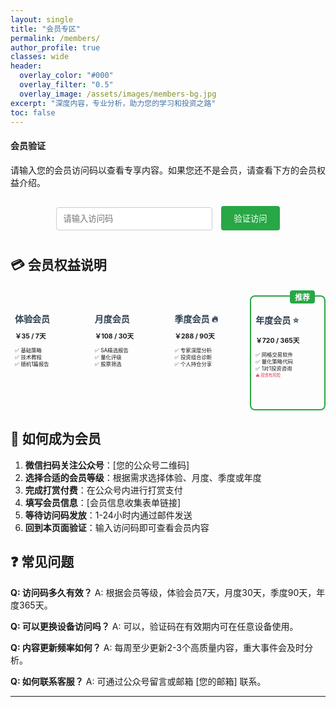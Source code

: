 ```yaml
---
layout: single
title: "会员专区"
permalink: /members/
author_profile: true
classes: wide
header:
  overlay_color: "#000"
  overlay_filter: "0.5"
  overlay_image: /assets/images/members-bg.jpg
excerpt: "深度内容，专业分析，助力您的学习和投资之路"
toc: false
---
```


<div id="member-auth-section">
  <div class="notice--info">
    <h4><i class="fas fa-key"></i> 会员验证</h4>
    <p>请输入您的会员访问码以查看专享内容。如果您还不是会员，请查看下方的会员权益介绍。</p>
    <div class="member-auth-form">
      <input type="text" id="accessCode" placeholder="请输入访问码" maxlength="30" style="padding: 10px; margin: 10px 0; width: 250px; border: 1px solid #ccc; border-radius: 4px;">
      <button onclick="verifyAccess()" style="padding: 10px 20px; background: #28a745; color: white; border: none; border-radius: 4px; cursor: pointer; margin-left: 10px;">验证访问</button>
    </div>
    <div id="auth-message" style="margin-top: 10px; padding: 10px; display: none;"></div>
  </div>
</div>

<div id="member-content" style="display: none;" markdown="1">

## 🎯 会员专享内容

### 📊 Seeking Alpha Premium内容精选

#### 专家投资者分析报告（月度会员+）
- **机构级研究报告**：华尔街分析师深度剖析，涵盖财报解读、估值模型、行业趋势
- **Quant量化评级**：SA独家量化评级系统，'Strong Buy'评级历史表现超越S&P 500
- **顶级股票ETF排名**：基于量化分析的投资机会识别，涵盖成长股、价值股、分红股筛选
- **投资组合健康检查**：专业风险评估和预警系统，帮助优化资产配置

#### 投资者社区智慧（季度会员+）
- **严肃投资者讨论**：高质量投资社区的深度讨论和观点交流
- **实时市场分析**：突发事件对市场影响的即时专业解读
- **投资策略分享**：成功投资者的实战经验和决策思路
- **风险管理案例**：真实投资失误的复盘分析和经验教训

### 🔧 技术实现资源包

#### 自托管完整方案
- **Docker部署脚本**：一键部署各类服务
- **Nginx配置模板**：SSL、反向代理、负载均衡
- **监控告警系统**：Prometheus + Grafana完整配置
- **自动备份方案**：数据安全保障脚本

#### AI工具集成平台
- **API接口整合**：多个AI服务的统一调用
- **成本控制工具**：API使用量监控和预算管理
- **自动化工作流**：基于AI的内容生产流水线

### 🚀 马斯克帝国深度解析

#### 商业数据分析
- **财务模型构建**：Tesla、SpaceX估值分析
- **市场竞争格局**：详细的SWOT分析
- **技术路线图**：未来5年发展预测
- **投资价值评估**：基于DCF模型的量化分析

#### 独家研究资料
- **供应链分析**：Tesla电池技术发展趋势
- **专利数据挖掘**：技术创新方向预判
- **管理层访谈整理**：关键信息提取和解读

### 💎 专享VIP资源（季度/年度会员）

#### 个人投资组合分享
- **实际持仓披露**：定期更新的投资组合
- **决策过程记录**：买入卖出的具体思考
- **错误复盘分析**：失败案例的深度反思

#### 定制化工具
- **投资计算器**：个性化的收益预测工具
- **风险评估问卷**：专业的投资风险测评
- **资产配置建议**：基于个人情况的定制方案

#### 专属互动服务
- **月度直播答疑**：技术和投资问题解答
- **一对一咨询机会**：深度个性化指导
- **会员专属讨论群**：高质量的交流平台

### 💰 独家量化交易工具（年度会员专享）

#### 网格交易软件
- **自主开发量化系统**：基于网格策略的全自动交易软件
- **多市场支持**：支持美股、港股、A股市场的网格交易执行
- **风险控制模块**：内置止损、仓位管理、市场异常检测机制
- **回测分析工具**：历史数据验证和策略优化功能

#### 量化策略代码库
- **Python完整实现**：包含数据获取、信号生成、订单执行的完整代码
- **策略模板库**：均值回归、动量突破、统计套利等多种策略模板
- **性能监控系统**：实时监控策略表现和风险指标
- **参数优化工具**：基于机器学习的参数自动优化算法

#### 专属投资咨询服务
- **1对1策略咨询**：根据个人资金规模和风险偏好定制投资策略
- **持仓诊断分析**：专业分析现有投资组合的风险收益特征
- **市场机会提醒**：重大市场机会的及时提醒和操作建议

**⚠️ 重要风险提示**：
- 量化交易存在技术风险和市场风险，历史收益不代表未来表现
- 网格策略在单边行情中可能面临较大回撤
- 所有投资建议仅供参考，请根据个人风险承受能力谨慎决策
- 使用量化工具前请充分理解策略原理和风险特征

</div>

## 💳 会员权益说明

<div class="feature__wrapper">
  <div class="feature__item">
    <div class="archive__item">
      <div class="archive__item-body">
        <h2 class="archive__item-title">体验会员</h2>
        <div class="archive__item-excerpt">
          <p><strong>￥35 / 7天</strong></p>
          <ul>
            <li>✅ 基础策略</li>
            <li>✅ 技术教程</li>
            <li>✅ 随机1篇报告</li>
          </ul>
        </div>
      </div>
    </div>
  </div>

  <div class="feature__item">
    <div class="archive__item">
      <div class="archive__item-body">
        <h2 class="archive__item-title">月度会员</h2>
        <div class="archive__item-excerpt">
          <p><strong>￥108 / 30天</strong></p>
          <ul>
            <li>✅ SA精选报告</li>
            <li>✅ 量化评级</li>
            <li>✅ 股票筛选</li>
          </ul>
        </div>
      </div>
    </div>
  </div>

  <div class="feature__item">
    <div class="archive__item">
      <div class="archive__item-body">
        <h2 class="archive__item-title">季度会员 🔥</h2>
        <div class="archive__item-excerpt">
          <p><strong>￥288 / 90天</strong></p>
          <ul>
            <li>✅ 专家深度分析</li>
            <li>✅ 投资组合诊断</li>
            <li>✅ 个人持仓分享</li>
          </ul>
        </div>
      </div>
    </div>
  </div>

  <div class="feature__item feature__item--highlight">
    <div class="archive__item">
      <div class="archive__item-body">
        <h2 class="archive__item-title">年度会员 ⭐</h2>
        <div class="archive__item-excerpt">
          <p><strong>￥720 / 365天</strong></p>
          <ul>
            <li>✅ 网格交易软件</li>
            <li>✅ 量化策略代码</li>
            <li>✅ 1对1投资咨询</li>
          </ul>
          <p style="font-size: 0.6em; color: #dc3545; margin-top: 0.3em;">⚠️ 投资有风险</p>
        </div>
      </div>
    </div>
  </div>
</div>

## 🎯 如何成为会员

1. **微信扫码关注公众号**：[您的公众号二维码]
2. **选择合适的会员等级**：根据需求选择体验、月度、季度或年度
3. **完成打赏付费**：在公众号内进行打赏支付
4. **填写会员信息**：[会员信息收集表单链接]
5. **等待访问码发放**：1-24小时内通过邮件发送
6. **回到本页面验证**：输入访问码即可查看会员内容

## ❓ 常见问题

**Q: 访问码多久有效？**
A: 根据会员等级，体验会员7天，月度30天，季度90天，年度365天。

**Q: 可以更换设备访问吗？**
A: 可以，验证码在有效期内可在任意设备使用。

**Q: 内容更新频率如何？**
A: 每周至少更新2-3个高质量内容，重大事件会及时分析。

**Q: 如何联系客服？**
A: 可通过公众号留言或邮箱 [您的邮箱] 联系。

---

<script>
// 会员验证系统
function verifyAccess() {
    const accessCode = document.getElementById('accessCode').value.trim();
    const messageDiv = document.getElementById('auth-message');
    const memberContent = document.getElementById('member-content');
    
    if (!accessCode) {
        showMessage('请输入访问码', 'error');
        return;
    }
    
    // 验证访问码格式和有效性
    const result = validateAccessCode(accessCode);
    
    if (result.valid) {
        // 保存会员状态
        localStorage.setItem('memberAccess', 'true');
        localStorage.setItem('memberLevel', result.level);
        localStorage.setItem('memberExpiry', result.expiry);
        
        // Google Analytics跟踪会员访问
        console.log('🔍 调试信息：准备跟踪会员访问');
        console.log('window.analytics存在:', !!window.analytics);
        console.log('trackMemberAccess函数存在:', !!(window.analytics && window.analytics.trackMemberAccess));
        console.log('会员级别:', result.level);
        
        if (window.analytics && window.analytics.trackMemberAccess) {
            console.log('✅ 开始发送Analytics事件');
            window.analytics.trackMemberAccess(result.level, 'verification_code');
            console.log('📊 Analytics事件已发送: member_access');
        } else {
            console.error('❌ Analytics未就绪，无法跟踪事件');
        }
        
        const message = result.isAdmin ? 
            `🔧 管理员访问验证成功！有效期至 ${result.expiry}` :
            `验证成功！${result.levelName}，有效期至 ${result.expiry}`;
        showMessage(message, 'success');
        
        // 显示会员内容
        setTimeout(() => {
            document.getElementById('member-auth-section').style.display = 'none';
            memberContent.style.display = 'block';
            
            // 根据会员等级显示不同内容
            filterContentByLevel(result.level);
        }, 1500);
        
    } else {
        showMessage('访问码无效或已过期，请检查后重试', 'error');
    }
}

function validateAccessCode(code) {
    // 支持两种格式：
    // 1. 普通会员码：LEVEL_EXPIRY_RANDOM (如：VIP1_YYYYMMDD_XXXX)
    // 2. 管理员码：ADMIN_EXPIRY_RANDOM (如：ADMIN_YYYYMMDD_XXXXXX)
    const parts = code.split('_');
    
    if (parts.length !== 3) {
        return { valid: false };
    }
    
    const levelCode = parts[0];
    const expiryDate = parts[1];
    const randomPart = parts[2];
    
    // 验证日期格式和是否过期
    if (!/^\d{8}$/.test(expiryDate)) {
        return { valid: false };
    }
    
    const expiry = new Date(
        parseInt(expiryDate.substr(0, 4)),
        parseInt(expiryDate.substr(4, 2)) - 1,
        parseInt(expiryDate.substr(6, 2))
    );
    
    const now = new Date();
    now.setHours(0, 0, 0, 0);
    
    if (expiry < now) {
        return { valid: false };
    }
    
    // 管理员访问码验证
    if (levelCode === 'ADMIN') {
        return {
            valid: true,
            level: 'admin',
            levelCode: 'ADMIN',
            levelName: '管理员',
            expiry: expiry.toLocaleDateString('zh-CN'),
            isAdmin: true
        };
    }
    
    // 普通会员码验证
    const levelMap = {
        'VIP1': { name: '体验会员', level: 'experience' },
        'VIP2': { name: '月度会员', level: 'monthly' },
        'VIP3': { name: '季度会员', level: 'quarterly' },
        'VIP4': { name: '年度会员', level: 'yearly' }
    };
    
    if (!levelMap[levelCode]) {
        return { valid: false };
    }
    
    return {
        valid: true,
        level: levelMap[levelCode].level,
        levelName: levelMap[levelCode].name,
        levelCode: levelCode,
        expiry: expiry.toLocaleDateString('zh-CN'),
        isAdmin: false
    };
}

function filterContentByLevel(level) {
    // 根据会员等级显示相应内容
    const vipSections = document.querySelectorAll('h3, h4');
    
    vipSections.forEach(section => {
        const text = section.textContent;
        
        // VIP专享内容只对季度/年度会员显示
        if (text.includes('专享VIP') || text.includes('个人投资组合')) {
            if (level === '体验会员' || level === '月度会员') {
                const nextElement = section.nextElementSibling;
                if (nextElement) {
                    nextElement.style.display = 'none';
                }
                section.innerHTML = text + ' <span style="color: #dc3545;">[需要季度/年度会员]</span>';
            }
        }
    });
}

function showMessage(message, type) {
    const messageDiv = document.getElementById('auth-message');
    messageDiv.style.display = 'block';
    messageDiv.className = type === 'success' ? 'notice--success' : 'notice--danger';
    messageDiv.innerHTML = `<p>${message}</p>`;
}

// 页面加载时检查是否已验证
document.addEventListener('DOMContentLoaded', function() {
    const memberAccess = localStorage.getItem('memberAccess');
    const memberExpiry = localStorage.getItem('memberExpiry');
    
    if (memberAccess === 'true' && memberExpiry) {
        const expiry = new Date(memberExpiry);
        const now = new Date();
        
        if (expiry >= now) {
            // 仍在有效期内，直接显示内容
            const memberLevel = localStorage.getItem('memberLevel');
            document.getElementById('member-auth-section').style.display = 'none';
            document.getElementById('member-content').style.display = 'block';
            filterContentByLevel(memberLevel);
        } else {
            // 已过期，清除本地存储
            localStorage.removeItem('memberAccess');
            localStorage.removeItem('memberLevel'); 
            localStorage.removeItem('memberExpiry');
        }
    }
});
</script>

<style>
.member-auth-form {
    text-align: center;
    margin: 20px 0;
}

.feature__wrapper {
    display: grid;
    grid-template-columns: repeat(4, 1fr);
    grid-gap: 0.5em;
    margin: 2em 0;
    width: 100%;
    max-width: none;
}

.feature__item--highlight {
    border: 2px solid #28a745;
    border-radius: 8px;
    position: relative;
}

.feature__item--highlight::before {
    content: "推荐";
    position: absolute;
    top: -10px;
    right: 15px;
    background: #28a745;
    color: white;
    padding: 2px 8px;
    border-radius: 4px;
    font-size: 12px;
    font-weight: bold;
}

.archive__item-title {
    color: #2c3e50;
    margin-bottom: 0.2em;
    font-size: 1em;
}

.archive__item-excerpt {
    font-size: 0.75em;
    line-height: 1.2;
}

.archive__item-excerpt p {
    margin-bottom: 0.3em;
}

.archive__item-excerpt small {
    font-size: 0.7em;
    line-height: 1.1;
}

.archive__item-excerpt ul {
    list-style: none;
    padding-left: 0;
    margin-bottom: 0;
}

.archive__item-excerpt li {
    padding: 0.1em 0;
    font-size: 0.8em;
    line-height: 1.1;
}

.feature__item {
    min-height: 180px;
}

.archive__item {
    height: 100%;
    display: flex;
    flex-direction: column;
}

.archive__item-body {
    flex: 1;
    display: flex;
    flex-direction: column;
    padding: 0.5em;
}

/* 会员卡片响应式布局 */
@media (max-width: 800px) {
    .feature__wrapper {
        grid-template-columns: repeat(2, 1fr) !important;
        grid-gap: 1.2em !important;
    }
}

@media (max-width: 500px) {
    .feature__wrapper {
        grid-template-columns: 1fr !important;
        grid-gap: 1em !important;
    }
    
    .feature__item {
        min-height: auto !important;
    }
}
</style>